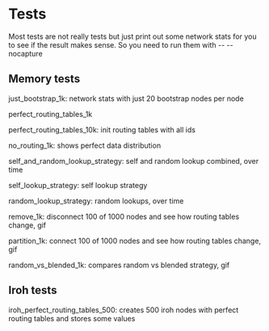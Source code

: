 # Tests

Most tests are not really tests but just print out some network stats for you
to see if the result makes sense. So you need to run them with -- --nocapture

## Memory tests

just_bootstrap_1k: network stats with just 20 bootstrap nodes per node

perfect_routing_tables_1k

perfect_routing_tables_10k: init routing tables with all ids

no_routing_1k: shows perfect data distribution

self_and_random_lookup_strategy: self and random lookup combined, over time

self_lookup_strategy: self lookup strategy

random_lookup_strategy: random lookups, over time

remove_1k: disconnect 100 of 1000 nodes and see how routing tables change, gif

partition_1k: connect 100 of 1000 nodes and see how routing tables change, gif

random_vs_blended_1k: compares random vs blended strategy, gif

## Iroh tests

iroh_perfect_routing_tables_500: creates 500 iroh nodes with perfect routing tables and stores some values
